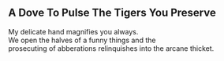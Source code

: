 A Dove To Pulse The Tigers You Preserve
---------------------------------------
My delicate hand magnifies you always.  
We open the halves of a funny things and the  
prosecuting of abberations relinquishes into the arcane thicket.  
